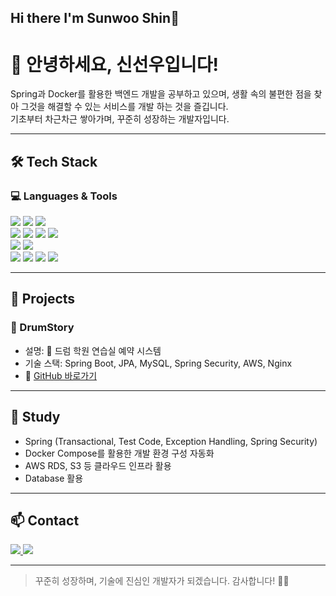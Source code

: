 ## Hi there I'm Sunwoo Shin👋

# 👋 안녕하세요, 신선우입니다!

Spring과 Docker를 활용한 백엔드 개발을 공부하고 있으며,
생활 속의 불편한 점을 찾아 그것을 해결할 수 있는 서비스를 개발 하는 것을 즐깁니다.  
기초부터 차근차근 쌓아가며, 꾸준히 성장하는 개발자입니다.

---

## 🛠 Tech Stack

### 💻 Languages & Tools

<!-- 언어 -->
  <img src="https://img.shields.io/badge/java-007396?style=for-the-badge&logo=java&logoColor=white"> 
  <img src="https://img.shields.io/badge/c++-00599C?style=for-the-badge&logo=c%2B%2B&logoColor=white">
  <img src="https://img.shields.io/badge/python-3776AB?style=for-the-badge&logo=python&logoColor=white"> 
  <br>

  <!-- 백엔드 -->
  <img src="https://img.shields.io/badge/spring boot-6DB33F?style=for-the-badge&logo=springboot&logoColor=white"> 
  <img src="https://img.shields.io/badge/docker-2496ED?style=for-the-badge&logo=docker&logoColor=white">
  <img src="https://img.shields.io/badge/nginx-009639?style=for-the-badge&logo=nginx&logoColor=white">
  <img src="https://img.shields.io/badge/amazonaws-232F3E?style=for-the-badge&logo=amazonaws&logoColor=white"> 
  <br>

  <!-- 데이터베이스 -->
  <img src="https://img.shields.io/badge/mysql-4479A1?style=for-the-badge&logo=mysql&logoColor=white"> 
  <img src="https://img.shields.io/badge/sql-4479A1?style=for-the-badge&logo=sqlite&logoColor=white">
  <br>

  <!-- 개발 환경 -->
  <img src="https://img.shields.io/badge/intellij-000000?style=for-the-badge&logo=intellijidea&logoColor=white">
  <img src="https://img.shields.io/badge/linux-FCC624?style=for-the-badge&logo=linux&logoColor=black"> 
  <img src="https://img.shields.io/badge/github-181717?style=for-the-badge&logo=github&logoColor=white">
  <img src="https://img.shields.io/badge/git-F05032?style=for-the-badge&logo=git&logoColor=white">

  <p align="left">
  

---

## 📂 Projects

### 📌 DrumStory
- 설명: 🎵 드럼 학원 연습실 예약 시스템 
- 기술 스택: Spring Boot, JPA, MySQL, Spring Security, AWS, Nginx
- 🔗 [GitHub 바로가기]([https://github.com/sunwoo1256/DrumStory])

---

## 🌱 Study

- Spring (Transactional, Test Code, Exception Handling, Spring Security)
- Docker Compose를 활용한 개발 환경 구성 자동화
- AWS RDS, S3 등 클라우드 인프라 활용
- Database 활용

---

## 📫 Contact

<p>
  <a href="mailto:sswsjw1234@gmail.com">
    <img src="https://img.shields.io/badge/email-D14836?style=flat&logo=gmail&logoColor=white" />
  </a>
  <a href="https://github.com/sunwoo1256" target="_blank">
    <img src="https://img.shields.io/badge/GitHub-100000?style=flat&logo=github&logoColor=white" />
  </a>
</p>

---

> 꾸준히 성장하며, 기술에 진심인 개발자가 되겠습니다. 감사합니다! 🙇‍♂️








<!--
**sunwoo1256/sunwoo1256** is a ✨ _special_ ✨ repository because its `README.md` (this file) appears on your GitHub profile.

Here are some ideas to get you started:

- 🔭 I’m currently working on ...
- 🌱 I’m currently learning ...
- 👯 I’m looking to collaborate on ...
- 🤔 I’m looking for help with ...
- 💬 Ask me about ...
- 📫 How to reach me: ...
- 😄 Pronouns: ...
- ⚡ Fun fact: ...
-->
